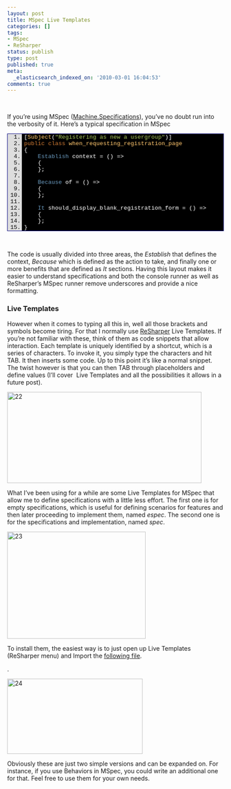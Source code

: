 ```yaml
---
layout: post
title: MSpec Live Templates
categories: []
tags:
- MSpec
- ReSharper
status: publish
type: post
published: true
meta:
  _elasticsearch_indexed_on: '2010-03-01 16:04:53'
comments: true
---
```

<p>&nbsp;</p> <p>If you’re using MSpec (<a href="http://github.com/machine/machine.specifications">Machine.Specifications</a>), you’ve no doubt run into the verbosity of it. Here’s a typical specification in MSpec</p> <div style="display:inline;float:none;margin:0;padding:0;" id="scid:9ce6104f-a9aa-4a17-a79f-3a39532ebf7c:3ce97efd-5c56-4b7e-b368-f1899582fb49" class="wlWriterSmartContent"> <div style="border-bottom:#000080 1px solid;border-left:#000080 1px solid;font-family:'Courier New', courier, monospace;color:#000;font-size:10pt;border-top:#000080 1px solid;border-right:#000080 1px solid;"> <div style="background:#ddd;overflow:auto;"> <ol style="background:#000000;margin:0 0 0 2.5em;padding:0 0 0 5px;"> <li><span style="color:#ffffff;">[</span><span style="color:#ffc66d;">Subject</span><span style="color:#ffffff;">(</span><span style="color:#a5c25c;">"Registering as new a usergroup"</span><span style="color:#ffffff;">)]</span>  <li><span style="color:#ffffff;"></span><span style="color:#cc7832;">public</span><span style="color:#ffffff;"> </span><span style="color:#cc7832;">class</span><span style="color:#ffffff;"> </span><span style="color:#ffc66d;">when_requesting_registration_page</span>  <li><span style="color:#ffffff;">{</span>  <li>&nbsp;&nbsp;&nbsp; <span style="color:#ffffff;"></span><span style="color:#6897bb;">Establish</span><span style="color:#ffffff;"> context = () =&gt;</span>  <li>&nbsp;&nbsp;&nbsp; <span style="color:#ffffff;">{</span>  <li>&nbsp;&nbsp;&nbsp; <span style="color:#ffffff;">};</span>  <li>&nbsp; <li>&nbsp;&nbsp;&nbsp; <span style="color:#ffffff;"></span><span style="color:#6897bb;">Because</span><span style="color:#ffffff;"> of = () =&gt;</span>  <li>&nbsp;&nbsp;&nbsp; <span style="color:#ffffff;">{</span>  <li>&nbsp;&nbsp;&nbsp; <span style="color:#ffffff;">};</span>  <li>&nbsp; <li>&nbsp;&nbsp;&nbsp; <span style="color:#ffffff;"></span><span style="color:#6897bb;">It</span><span style="color:#ffffff;"> should_display_blank_registration_form = () =&gt;</span>  <li>&nbsp;&nbsp;&nbsp; <span style="color:#ffffff;">{</span>  <li>&nbsp;&nbsp;&nbsp; <span style="color:#ffffff;">};</span>  <li><span style="color:#ffffff;">}</span> </li></ol></div></div></div> <p>&nbsp;</p> <p>The code is usually divided into three areas, the <em>Establish </em>that defines the context, <em>Because </em>which is defined as the action to take, and finally one or more benefits that are defined as <em>It</em> sections. Having this layout makes it easier to understand specifications and both the console runner as well as ReSharper’s MSpec runner remove underscores and provide a nice formatting.</p> <h3>Live Templates</h3> <p>However when it comes to typing all this in, well all those brackets and symbols become tiring. For that I normally use <a href="http://www.jetbrains.com/resharper">ReSharper</a> Live Templates. If you’re not familiar with these, think of them as code snippets that allow interaction. Each template is uniquely identified by a shortcut, which is a series of characters. To invoke it, you simply type the characters and hit TAB. It then inserts some code. Up to this point it’s like a normal snippet. The twist however is that you can then TAB through placeholders and define values (I’ll cover&nbsp; Live Templates and all the possibilities it allows in a future post).</p> <p><img style="border-bottom:0;border-left:0;display:inline;border-top:0;border-right:0;" title="22" border="0" alt="22" src="{{ site.images }}/mspec-1.png" width="452" height="212"> </p> <p>What I’ve been using for a while are some Live Templates for MSpec that allow me to define specifications with a little less effort. The first one is for empty specifications, which is useful for defining scenarios for features and then later proceeding to implement them, named <em>espec</em>. The second one is for the specifications and implementation, named <em>spec</em>.</p> <p><a href="http://hhariri.files.wordpress.com/2010/11/232.png"><img style="border-bottom:0;border-left:0;display:inline;border-top:0;border-right:0;" title="23" border="0" alt="23" src="http://hhariri.files.wordpress.com/2010/11/23_thumb.png" width="322" height="249"></a> </p> <p>To install them, the easiest way is to just open up Live Templates (ReSharper menu) and Import the <a href="http://hadihariri.com/Downloads/mspecbasiclivetemplate.xml">following file</a>.</p> <p>.</p> <p><a href="http://hhariri.files.wordpress.com/2010/11/242.png"><img style="border-bottom:0;border-left:0;display:inline;border-top:0;border-right:0;" title="24" border="0" alt="24" src="http://hhariri.files.wordpress.com/2010/11/24_thumb.png" width="315" height="175"></a> </p> <p>Obviously these are just two simple versions and can be expanded on. For instance, if you use Behaviors in MSpec, you could write an additional one for that. Feel free to use them for your own needs.</p>
